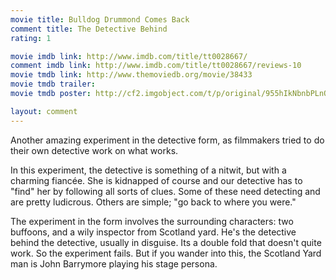 ```yaml
---
movie title: Bulldog Drummond Comes Back
comment title: The Detective Behind
rating: 1

movie imdb link: http://www.imdb.com/title/tt0028667/
comment imdb link: http://www.imdb.com/title/tt0028667/reviews-10
movie tmdb link: http://www.themoviedb.org/movie/38433
movie tmdb trailer: 
movie tmdb poster: http://cf2.imgobject.com/t/p/original/955hIkNbnbPLnO5Pf2gMCIau9h3.jpg

layout: comment
---
```


Another amazing experiment in the detective form, as filmmakers tried to do their own detective work on what works.

In this experiment, the detective is something of a nitwit, but with a charming fiancée. She is kidnapped of course and our detective has to "find" her by following all sorts of clues. Some of these need detecting and are pretty ludicrous. Others are simple; "go back to where you were." 

The experiment in the form involves the surrounding characters: two buffoons, and a wily inspector from Scotland yard. He's the detective behind the detective, usually in disguise. Its a double fold that doesn't quite work. So the experiment fails. But if you wander into this, the Scotland Yard man is John Barrymore playing his stage persona.